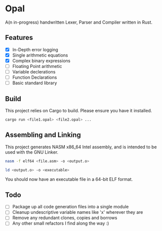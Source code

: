# Opal

A(n in-progress) handwritten Lexer, Parser and Compiler written in Rust.

## Features
* [x] In-Depth error logging
* [x] Single arithmetic equations
* [x] Complex binary expressions
* [ ] Floating Point arithmetic
* [ ] Variable declerations
* [ ] Function Declarations
* [ ] Basic standard library

## Build
This project relies on Cargo to build. Please ensure you have it installed.
```bash
cargo run <file1.opal> <file2.opal> ...
```

## Assembling and Linking
This project generates NASM x86_64 Intel assembly, and is intended to be used with the GNU Linker.
```bash
nasm -f elf64 <file.asm> -o <output.o>
```
```bash
ld <output.o> -o <executable>
```

You should now have an executable file in a 64-bit ELF format.

## Todo
* [ ] Package up all code generation files into a single module
* [ ] Cleanup undescriptive variable names like 'x' wherever they are
* [ ] Remove any redundant clones, copies and borrows
* [ ] Any other small refactors I find along the way :)
